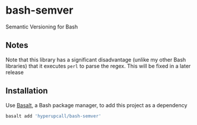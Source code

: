 # bash-semver

Semantic Versioning for Bash

## Notes

Note that this library has a significant disadvantage (unlike my other Bash libraries) that it executes `perl` to parse the regex. This will be fixed in a later release

## Installation

Use [Basalt](https://github.com/hyperupcall/basalt), a Bash package manager, to add this project as a dependency

```sh
basalt add 'hyperupcall/bash-semver'
```
